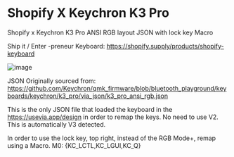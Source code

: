 # Shopify X Keychron K3 Pro
Shopify x Keychron K3 Pro ANSI RGB layout JSON with lock key Macro

Ship it / Enter -preneur Keyboard: https://shopify.supply/products/shopify-keyboard

![image](https://github.com/alexbakus/Shopify-KeychronK3Pro/assets/1755670/b654d722-047b-4f1f-9ca5-a4a5f6de9812)


JSON Originally sourced from: https://github.com/Keychron/qmk_firmware/blob/bluetooth_playground/keyboards/keychron/k3_pro/via_json/k3_pro_ansi_rgb.json

This is the only JSON file that loaded the keyboard in the https://usevia.app/design in order to remap the keys. No need to use V2. This is automatically V3 detected.

In order to use the lock key, top right, instead of the RGB Mode+, remap using a Macro. M0: {KC_LCTL,KC_LGUI,KC_Q}

